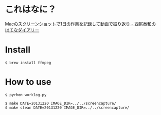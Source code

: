 # これはなに？

[Macのスクリーンショットで1日の作業を記録して動画で振り返り - 西尾泰和のはてなダイアリー](http://d.hatena.ne.jp/nishiohirokazu/20120731/1343745529)

# Install

```
$ brew install ffmpeg
```

# How to use

```
$ pyrhon worklog.py
```

```
$ make DATE=20131220 IMAGE_DIR=../../screencapture/
$ make clean DATE=20131220 IMAGE_DIR=../../screencapture/
```
